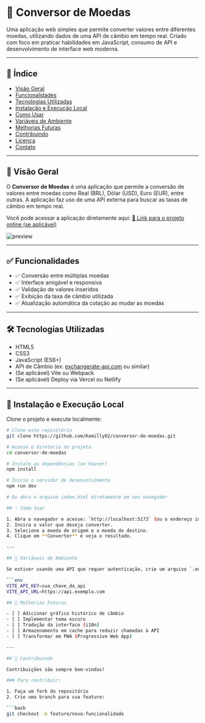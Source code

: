 # 💱 Conversor de Moedas

Uma aplicação web simples que permite converter valores entre diferentes moedas, utilizando dados de uma API de câmbio em tempo real. Criado com foco em praticar habilidades em JavaScript, consumo de API e desenvolvimento de interface web moderna.

---

## 📌 Índice

- [Visão Geral](#visão-geral)
- [Funcionalidades](#funcionalidades)
- [Tecnologias Utilizadas](#tecnologias-utilizadas)
- [Instalação e Execução Local](#instalação-e-execução-local)
- [Como Usar](#como-usar)
- [Variáveis de Ambiente](#variáveis-de-ambiente)
- [Melhorias Futuras](#melhorias-futuras)
- [Contribuindo](#contribuindo)
- [Licença](#licença)
- [Contato](#contato)

---

## 👀 Visão Geral

O **Conversor de Moedas** é uma aplicação que permite a conversão de valores entre moedas como Real (BRL), Dólar (USD), Euro (EUR), entre outras. A aplicação faz uso de uma API externa para buscar as taxas de câmbio em tempo real.

Você pode acessar a aplicação diretamente aqui: [🔗 Link para o projeto online (se aplicável)](https://seu-link.vercel.app)

![preview](./assets/preview.png) <!-- Substitua pelo caminho correto da imagem de preview -->

---

## ✅ Funcionalidades

- ✅ Conversão entre múltiplas moedas
- ✅ Interface amigável e responsiva
- ✅ Validação de valores inseridos
- ✅ Exibição da taxa de câmbio utilizada
- ✅ Atualização automática da cotação ao mudar as moedas

---

## 🛠 Tecnologias Utilizadas

- HTML5
- CSS3
- JavaScript (ES6+)
- API de Câmbio (ex: [exchangerate-api.com](https://www.exchangerate-api.com/) ou similar)
- (Se aplicável) Vite ou Webpack
- (Se aplicável) Deploy via Vercel ou Netlify

---

## 🧪 Instalação e Execução Local

Clone o projeto e execute localmente:

```bash
# Clone este repositório
git clone https://github.com/Kamilly02/conversor-de-moedas.git

# Acesse o diretório do projeto
cd conversor-de-moedas

# Instale as dependências (se houver)
npm install

# Inicie o servidor de desenvolvimento
npm run dev

# Ou abra o arquivo index.html diretamente em seu navegador

## 💡 Como Usar

1. Abra o navegador e acesse: `http://localhost:5173` (ou o endereço indicado pelo Vite).
2. Insira o valor que deseja converter.
3. Selecione a moeda de origem e a moeda de destino.
4. Clique em **Converter** e veja o resultado.

---

## 🔐 Variáveis de Ambiente

Se estiver usando uma API que requer autenticação, crie um arquivo `.env` na raiz do projeto com:

```env
VITE_API_KEY=sua_chave_da_api  
VITE_API_URL=https://api.exemplo.com

## 🚧 Melhorias Futuras

- [ ] Adicionar gráfico histórico de câmbio  
- [ ] Implementar tema escuro  
- [ ] Tradução da interface (i18n)  
- [ ] Armazenamento em cache para reduzir chamadas à API  
- [ ] Transformar em PWA (Progressive Web App)

---

## 🤝 Contribuindo

Contribuições são sempre bem-vindas!

### Para contribuir:

1. Faça um fork do repositório  
2. Crie uma branch para sua feature:

```bash
git checkout -b feature/nova-funcionalidade
